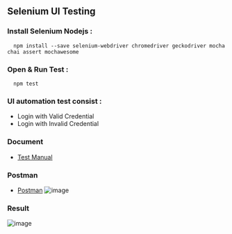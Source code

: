 ## Selenium UI Testing
### Install Selenium Nodejs :
```
  npm install --save selenium-webdriver chromedriver geckodriver mocha chai assert mochawesome
```

### Open & Run Test :
```
  npm test
```
### UI automation test consist :
- Login with Valid Credential
- Login with Invalid Credential

### Document
- [Test Manual](https://docs.google.com/spreadsheets/d/1oZwXXOPTfPhq7r59RmAYe7Q_DgcEBs3XPqM8QzvfIXQ/edit?usp=sharing)

### Postman
- [Postman](https://documenter.getpostman.com/view/24380300/2sAYJ9AJTe)
![image](https://github.com/user-attachments/assets/03b022cb-763b-4634-bfaf-9798ccf8f92e)


### Result
![image](https://github.com/user-attachments/assets/df01c23e-98ce-43ac-8e0c-384781bc19f3)


